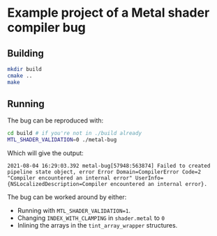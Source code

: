 # Example project of a Metal shader compiler bug

## Building

```bash
mkdir build
cmake ..
make
```

## Running

The bug can be reproduced with:

```bash
cd build # if you're not in ./build already
MTL_SHADER_VALIDATION=0 ./metal-bug
```

Which will give the output:

```
2021-08-04 16:29:03.392 metal-bug[57948:563874] Failed to created pipeline state object, error Error Domain=CompilerError Code=2 "Compiler encountered an internal error" UserInfo={NSLocalizedDescription=Compiler encountered an internal error}.
```

The bug can be worked around by either:

* Running with `MTL_SHADER_VALIDATION=1`.
* Changing `INDEX_WITH_CLAMPING` in `shader.metal` to `0`
* Inlining the arrays in the `tint_array_wrapper` structures.
